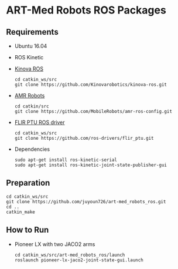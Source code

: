 # ART-Med Robots ROS Packages

## Requirements

- Ubuntu 16.04
- ROS Kinetic
- [Kinova ROS](https://github.com/Kinovarobotics/kinova-ros)
  ```
  cd catkin_ws/src
  git clone https://github.com/Kinovarobotics/kinova-ros.git
  ```
  
- [AMR Robots](https://github.com/MobileRobots/amr-ros-config)
  ```
  cd catkin/src
  git clone https://github.com/MobileRobots/amr-ros-config.git
  ```
  
- [FLIR PTU ROS driver](https://github.com/ros-drivers/flir_ptu)
  ```
  cd catkin_ws/src
  git clone https://github.com/ros-drivers/flir_ptu.git
  ```

- Dependencies
  ```
  sudo apt-get install ros-kinetic-serial
  sudo apt-get install ros-kinetic-joint-state-publisher-gui
  ```

## Preparation

```
cd catkin_ws/src
git clone https://github.com/juyoun726/art-med_robots_ros.git
cd ..
catkin_make
```

## How to Run

- Pioneer LX with two JACO2 arms
  ```
  cd catkin_ws/src/art-med_robots_ros/launch
  roslaunch pioneer-lx-jaco2-joint-state-gui.launch
  ```
